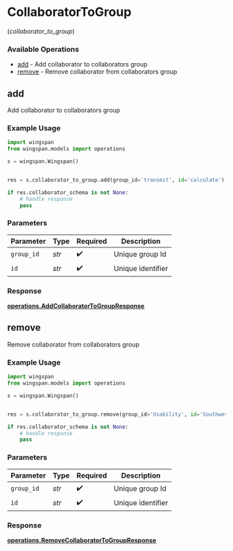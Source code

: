 # CollaboratorToGroup
(*collaborator_to_group*)

### Available Operations

* [add](#add) - Add collaborator to collaborators group
* [remove](#remove) - Remove collaborator from collaborators group

## add

Add collaborator to collaborators group

### Example Usage

```python
import wingspan
from wingspan.models import operations

s = wingspan.Wingspan()


res = s.collaborator_to_group.add(group_id='transmit', id='calculate')

if res.collaborator_schema is not None:
    # handle response
    pass
```

### Parameters

| Parameter          | Type               | Required           | Description        |
| ------------------ | ------------------ | ------------------ | ------------------ |
| `group_id`         | *str*              | :heavy_check_mark: | Unique group Id    |
| `id`               | *str*              | :heavy_check_mark: | Unique identifier  |


### Response

**[operations.AddCollaboratorToGroupResponse](../../models/operations/addcollaboratortogroupresponse.md)**


## remove

Remove collaborator from collaborators group

### Example Usage

```python
import wingspan
from wingspan.models import operations

s = wingspan.Wingspan()


res = s.collaborator_to_group.remove(group_id='Usability', id='Southwest')

if res.collaborator_schema is not None:
    # handle response
    pass
```

### Parameters

| Parameter          | Type               | Required           | Description        |
| ------------------ | ------------------ | ------------------ | ------------------ |
| `group_id`         | *str*              | :heavy_check_mark: | Unique group Id    |
| `id`               | *str*              | :heavy_check_mark: | Unique identifier  |


### Response

**[operations.RemoveCollaboratorToGroupResponse](../../models/operations/removecollaboratortogroupresponse.md)**

